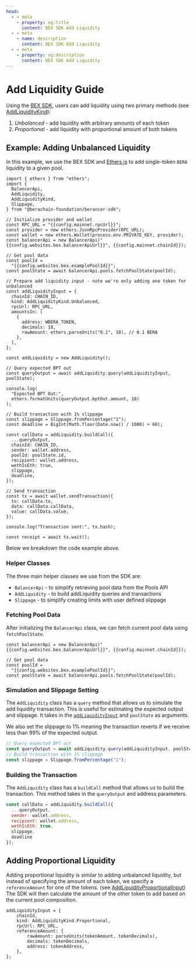 ```yaml
---
head:
  - - meta
    - property: og:title
      content: BEX SDK Add Liquidity
  - - meta
    - name: description
      content: BEX SDK Add Liquidity
  - - meta
    - property: og:description
      content: BEX SDK Add Liquidity
---
```


<script setup>
  import config from '@berachain/config/constants.json';
</script>

# Add Liquidity Guide

Using the [BEX SDK](https://github.com/berachain/berancer-sdk), users can add liquidity using two primary methods (see [AddLiquidityKind](https://github.com/berachain/berancer-sdk/blob/main/src/entities/addLiquidity/types.ts#L12)):

1. _Unbalanced_ - add liquidity with arbitrary amounts of each token
2. _Proportional_ - add liquidity with proportional amount of both tokens

## Example: Adding Unbalanced Liquidity

In this example, we use the BEX SDK and [Ethers.js](https://docs.ethers.org/v6/) to add single-token `BERA` liquidity to a given pool.

```js-vue
import { ethers } from "ethers";
import {
  BalancerApi,
  AddLiquidity,
  AddLiquidityKind,
  Slippage,
} from "@berachain-foundation/berancer-sdk";

// Initialize provider and wallet
const RPC_URL = "{{config.mainnet.rpcUrl}}";
const provider = new ethers.JsonRpcProvider(RPC_URL);
const wallet = new ethers.Wallet(process.env.PRIVATE_KEY, provider);
const balancerApi = new BalancerApi("{{config.websites.bex.balancerApiUrl}}", {{config.mainnet.chainId}});

// Get pool data
const poolId =
  "{{config.websites.bex.examplePoolId}}";
const poolState = await balancerApi.pools.fetchPoolState(poolId);

// Prepare add liquidity input - note we're only adding one token for unbalanced
const addLiquidityInput = {
  chainId: CHAIN_ID,
  kind: AddLiquidityKind.Unbalanced,
  rpcUrl: RPC_URL,
  amountsIn: [
    {
      address: WBERA_TOKEN,
      decimals: 18,
      rawAmount: ethers.parseUnits("0.1", 18), // 0.1 BERA
    },
  ],
};

const addLiquidity = new AddLiquidity();

// Query expected BPT out
const queryOutput = await addLiquidity.query(addLiquidityInput, poolState);

console.log(
  "Expected BPT Out:",
  ethers.formatUnits(queryOutput.bptOut.amount, 18)
);

// Build transaction with 1% slippage
const slippage = Slippage.fromPercentage("1");
const deadline = BigInt(Math.floor(Date.now() / 1000) + 60);

const callData = addLiquidity.buildCall({
  ...queryOutput,
  chainId: CHAIN_ID,
  sender: wallet.address,
  poolId: poolState.id,
  recipient: wallet.address,
  wethIsEth: true,
  slippage,
  deadline,
});

// Send transaction
const tx = await wallet.sendTransaction({
  to: callData.to,
  data: callData.callData,
  value: callData.value,
});

console.log("Transaction sent:", tx.hash);

const receipt = await tx.wait();
```

Below we breakdown the code example above.

### Helper Classes

The three main helper classes we use from the SDK are:

- `BalancerApi` - to simplify retrieving pool data from the Pools API
- `AddLiquidity` - to build addLiquidity queries and transactions
- `Slippage` - to simplify creating limits with user defined slippage

### Fetching Pool Data

After initializing the `BalancerApi` class, we can fetch current pool data using `fetchPoolState`.

```js-vue
const balancerApi = new BalancerApi("{{config.websites.bex.balancerApiUrl}}", {{config.mainnet.chainId}});

// Get pool data
const poolId =
  "{{config.websites.bex.examplePoolId}}";
const poolState = await balancerApi.pools.fetchPoolState(poolId);

```

### Simulation and Slippage Setting

The `AddLiquidity` class has a `query` method that allows us to simulate the add liquidity transaction. This is useful for estimating the expected output and slippage. It takes in the [`addLiquidityInput`](https://github.com/berachain/berancer-sdk/blob/main/src/entities/addLiquidity/types.ts#L42) and `poolState` as arguments.

We also set the slippage to 1% meaning the transaction reverts if we receive less than 99% of the expected output.

```js
// Query expected BPT out
const queryOutput = await addLiquidity.query(addLiquidityInput, poolState);
// Build transaction with 1% slippage
const slippage = Slippage.fromPercentage("1");
```

### Building the Transaction

The `AddLiquidity` class has a `buildCall` method that allows us to build the transaction. This method takes in the `queryOutput` and address parameters.

```js
const callData = addLiquidity.buildCall({
  ...queryOutput,
  sender: wallet.address,
  recipient: wallet.address,
  wethIsEth: true,
  slippage,
  deadline
});
```

## Adding Proportional Liquidity

Adding proportional liquidity is similar to adding unbalanced liquidity, but instead of specifying the amount of each token, we specify a `referenceAmount` for one of the tokens. (see [AddLiquidityProportionalInput](https://github.com/berachain/berancer-sdk/blob/main/src/entities/addLiquidity/types.ts#L37)) The SDK will then calculate the amount of the other token to add based on the current pool composition.

```js-vue
addLiquidityInput = {
    chainId,
    kind: AddLiquidityKind.Proportional,
    rpcUrl: RPC_URL,
    referenceAmount: {
        rawAmount: parseUnits(tokenAmount, tokenDecimals),
        decimals: tokenDecimals,
        address: tokenAddress,
    },
};
```
